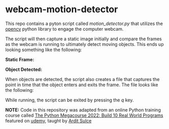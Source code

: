 # webcam-motion-detector

This repo contains a pyton script called *motion_detector.py* that utilizes the [opencv](https://pypi.org/project/opencv-python/) python library to engage the computer webcam. 

The script will then capture a static image initially and compare the frames as the webcam is running to ultimately detect moving objects. This ends up looking something like the following:

**Static Frame:**

**Object Detected:**

When objects are detected, the script also creates a file that captures the point in time that the object enters and exits the frame. The file looks like the following:

While running, the script can be exited by pressing the *q* key.

**NOTE:** Code in this repository was adapted from an online Python training course called [The Python Megacourse 2022: Build 10 Real World Programs](https://www.udemy.com/course/the-python-mega-course/) featured on [udemy](https://www.udemy.com/), taught by [Ardit Sulce](https://www.udemy.com/course/the-python-mega-course/#instructor-1)
